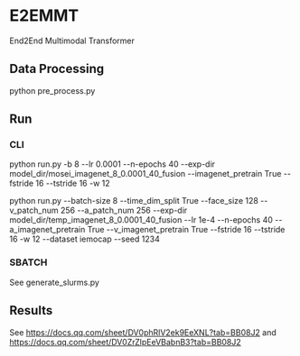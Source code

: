 # E2EMMT
End2End Multimodal Transformer


## Data Processing
 
python pre_process.py

## Run

### CLI
python run.py -b 8 --lr 0.0001  --n-epochs 40 --exp-dir model_dir/mosei_imagenet_8_0.0001_40_fusion --imagenet_pretrain True --fstride 16 --tstride 16 -w 12 

python run.py --batch-size 8 --time_dim_split True --face_size 128 --v_patch_num 256 --a_patch_num 256 --exp-dir model_dir/temp_imagenet_8_0.0001_40_fusion --lr 1e-4  --n-epochs 40  --a_imagenet_pretrain True --v_imagenet_pretrain True  --fstride 16 --tstride 16 -w 12 --dataset iemocap --seed 1234

### SBATCH
See generate_slurms.py

## Results
See https://docs.qq.com/sheet/DV0phRlV2ek9EeXNL?tab=BB08J2  and https://docs.qq.com/sheet/DV0ZrZlpEeVBabnB3?tab=BB08J2



